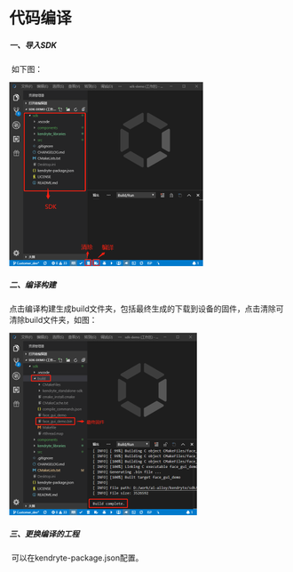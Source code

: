 # 代码编译

##### 一、导入SDK

​		如下图：

<img src="..\.gitbook\assets\ide-use-1.png" style="zoom: 50%;" />

##### 二、编译构建

​		点击编译构建生成build文件夹，包括最终生成的下载到设备的固件，点击清除可清除build文件夹，如图：

​	                                                <img src="..\.gitbook\assets\ide-use-2.png" style="zoom: 50%;" />

##### 三、更换编译的工程

​		可以在kendryte-package.json配置。